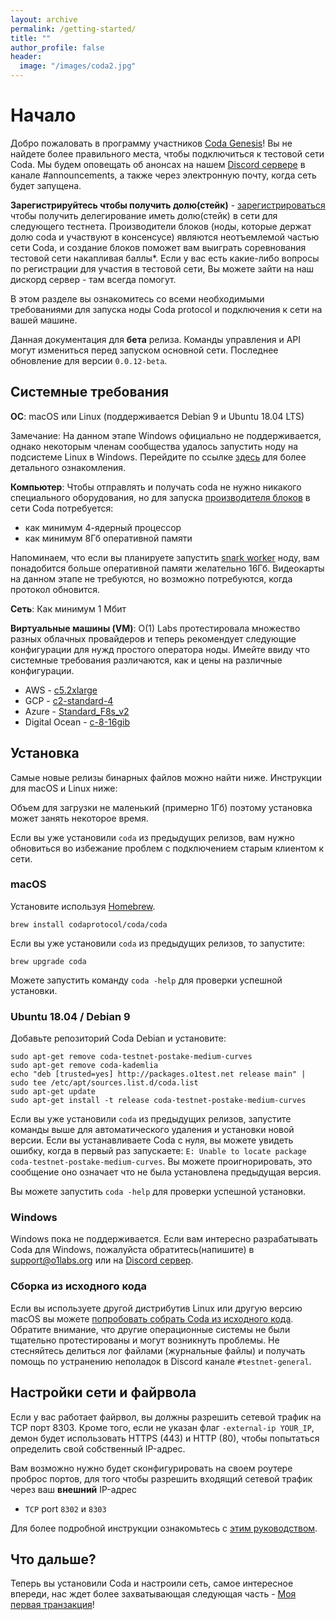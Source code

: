 ```yaml
---
layout: archive
permalink: /getting-started/
title: ""
author_profile: false
header:
  image: "/images/coda2.jpg"
---
```


# Начало

  Добро пожаловать в программу участников [Coda Genesis](https://codaprotocol.com/genesis)! Вы не найдете более правильного места, чтобы подключиться к тестовой сети Coda.
Мы будем оповещать об анонсах на нашем [Discord сервере](https://bit.ly/CodaDiscord) в канале #announcements, а также через электронную почту, когда сеть будет запущена.

  **Зарегистрируйтесь чтобы получить долю(стейк)** - [зарегистрироваться](http://bit.ly/StakingSignup) чтобы получить делегирование иметь долю(стейк) в сети для следующего тестнета. Производители блоков (ноды, которые держат долю coda и участвуют в консенсусе) являются неотъемлемой частью сети Coda, и создание блоков поможет вам выиграть соревнования тестовой сети накапливая баллы*. Если у вас есть какие-либо вопросы по регистрации для участия в тестовой сети, Вы можете зайти на наш дискорд сервер - там всегда помогут.

В этом разделе вы ознакомитесь со всеми необходимыми требованиями для запуска ноды Coda protocol и подключения к сети на вашей машине.

<Alert>

  Данная документация для **бета** релиза. Команды управления и API могут измениться перед запуском основной сети. Последнее обновление для версии `0.0.12-beta`.

</Alert>

## Системные требования

**ОС**: macOS или Linux (поддерживается Debian 9 и Ubuntu 18.04 LTS)

Замечание: На данном этапе Windows официально не поддерживается, однако некоторым членам сообщества удалось запустить ноду на подсистеме Linux в Windows. Перейдите по ссылке [здесь](https://forums.codaprotocol.com/t/unofficial-wsl-instructions/26) для более детального ознакомления.

**Компьютер**: Чтобы отправлять и получать coda не нужно никакого специального оборудования, но для запуска [производителя блоков](link) в сети Coda потребуется:

- как минимум 4-ядерный процессор
- как минимум 8Гб оперативной памяти

Напоминаем, что если вы планируете запустить [snark worker](/coda-rus/node-operator/) ноду, вам понадобится больше оперативной памяти желательно 16Гб. Видеокарты на данном этапе не требуются, но возможно потребуются, когда протокол обновится.

**Сеть**: Как минимум 1 Мбит 

**Виртуальные машины (VM)**:
O(1) Labs протестировала множество разных облачных провайдеров и теперь рекомендует следующие конфигурации для нужд простого оператора ноды. Имейте ввиду что системные требования различаются, как и цены на различные конфигурации.

- AWS - [c5.2xlarge](https://www.ec2instances.info/?filter=c5.2xl&region=us-west-2&cost_duration=daily&selected=c5.2xlarge)
- GCP - [c2-standard-4](https://cloud.google.com/compute/docs/machine-types)
- Azure - [Standard_F8s_v2](https://docs.microsoft.com/en-us/azure/virtual-machines/windows/sizes-compute#fsv2-series-1)
- Digital Ocean - [c-8-16gib](https://cloud.digitalocean.com/droplets/new?size=c-8-16gib)

## Установка

Самые новые релизы бинарных файлов можно найти ниже. Инструкции для macOS и Linux ниже:

Объем для загрузки не маленький (примерно 1Гб) поэтому установка может занять некоторое время.

<Alert kind="warning">

  Если вы уже установили `coda` из предыдущих релизов, вам нужно обновиться во избежание проблем с подключением старым клиентом к сети.

</Alert>

### macOS

Установите используя [Homebrew](https://brew.sh).
```
brew install codaprotocol/coda/coda
```

Если вы уже установили `coda` из предыдущих релизов, то запустите:
```
brew upgrade coda
```

Можете запустить команду `coda -help` для проверки успешной установки.

### Ubuntu 18.04 / Debian 9

Добавьте репозиторий Coda Debian и установите:

```
sudo apt-get remove coda-testnet-postake-medium-curves
sudo apt-get remove coda-kademlia
echo "deb [trusted=yes] http://packages.o1test.net release main" | sudo tee /etc/apt/sources.list.d/coda.list
sudo apt-get update
sudo apt-get install -t release coda-testnet-postake-medium-curves
```

Если вы уже установили `coda` из предыдущих релизов, запустите команды выше для автоматического удаления и установки новой верcии. Если вы устанавливаете Coda с нуля, вы можете увидеть ошибку, когда в первый раз запускаете: `E: Unable to locate package coda-testnet-postake-medium-curves`. Вы можете проигнорировать, это сообщение оно означает что не была установлена предыдущая версия.

Вы можете запустить `coda -help` для проверки успешной установки.

### Windows

Windows пока не поддерживается. Если вам интересно разрабатывать Coda для Windows, пожалуйста обратитесь(напишите) в support@o1labs.org или на [Discord сервер](https://bit.ly/CodaDiscord).

### Сборка из исходного кода

Если вы используете другой дистрибутив Linux или другую версию macOS вы можете [попробовать собрать Coda из исходного кода](https://github.com/CodaProtocol/coda/blob/master/README-dev.md#building-coda). Обратите внимание, что другие операционные системы не были тщательно протестированы и могут возникнуть проблемы. Не стесняйтесь делиться лог файлами (журнальные файлы) и получать помощь по устранению неполадок в Discord канале `#testnet-general`.

## Настройки сети и файрвола

Если у вас работает файрвол, вы должны разрешить сетевой трафик на TCP порт 8303. Кроме того, если не указан флаг `-external-ip YOUR_IP`, демон будет использовать HTTPS (443) и HTTP (80), чтобы попытаться определить свой собственный IP-адрес.

Вам возможно нужно будет сконфигурировать на своем роутере проброс портов, для того чтобы разрешить входящий сетевой трафик через ваш **внешний** IP-адрес

- `TCP` port `8302` и `8303`

Для более подробной инструкции ознакомьтесь с [этим руководством](/docs/troubleshooting/#port-forwarding).

## Что дальше?

Теперь вы установили Coda и настроили сеть, самое интересное впереди, нас ждет более захватывающая следующая часть - [Моя первая транзакция](/coda-rus/my-first-transaction/)!
